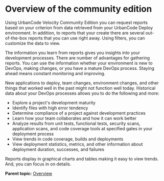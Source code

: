 # Overview of the community edition

Using UrbanCode Velocity Community Edition you can request reports based on your criterion from data retrieved from your UrbanCode Deploy environment. In addition, to reports that your create there are several out-of-the-box reports that you can use right away. Using filters, you can customize the data to view.

The information you learn from reports gives you insights into your development processes. There are number of advantages for gathering reports. You can use the information whether your environment is new to DevOps, making changes, or you have a mature DevOps process. Staying ahead means constant monitoring and improving.

New applications to deploy, team changes, environment changes, and other things that worked well in the past might not function well today. Historical data about your DevOps processes allows you to do the following and more:

-   Explore a project's development maturity
-   Identify files with high error tendency
-   Determine compliance of a project against development practices
-   Learn how your team collaborates and how it can work better
-   Analyze results from unit tests, functional tests, security scans, application scans, and code coverage tools at specified gates in your deployment process
-   View trends in code coverage, builds and deployments
-   View deployment statistics, metrics, and other information about deployment duration, successes, and failures

Reports display in graphical charts and tables making it easy to view trends. And, you can focus in on details.

**Parent topic:** [Overview](../topics/c_node_overview.md)

